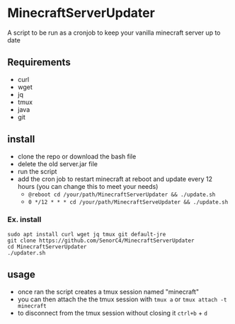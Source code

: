 # MinecraftServerUpdater
A script to be run as a cronjob to keep your vanilla minecraft server up to date

## Requirements
* curl
* wget
* jq
* tmux
* java
* git

## install
* clone the repo or download the bash file
* delete the old server.jar file
* run the script
* add the cron job to restart minecraft at reboot and update every 12 hours (you can change this to meet your needs)
  * `@reboot cd /your/path/MinecraftServerUpdater && ./update.sh`
  * `0 */12 * * * cd /your/path/MinecraftServeUpdater && ./update.sh`

### Ex. install
```
sudo apt install curl wget jq tmux git default-jre
git clone https://github.com/SenorC4/MinecraftServerUpdater
cd MinecraftServerUpdater
./updater.sh
```

## usage
* once ran the script creates a tmux session named "minecraft"
* you can then attach the the tmux session with `tmux a` or `tmux attach -t minecraft`
* to disconnect from the tmux session without closing it `ctrl+b` + `d`
